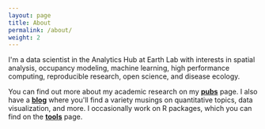 ```yaml
---
layout: page
title: About
permalink: /about/
weight: 2
---
```


I'm a data scientist in the Analytics Hub at Earth Lab with interests in spatial analysis, occupancy modeling, machine learning, high performance computing, reproducible research, open science, and disease ecology.

You can find out more about my academic research on my [**pubs**](/pubs) page.
I also have a [**blog**](/blog) where you'll find a variety musings on quantitative topics, data visualization, and more.
I occasionally work on R packages, which you can find on the [**tools**](/tools) page. 

